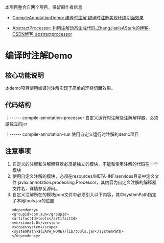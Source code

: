
本项目整合自两个项目，保留原作者信息

* [CompileAnnotationDemo: 编译时注解 编译时注解实现环绕切面效果](https://gitee.com/itafeng/compile-annotation-demo)

* [AbstractProcessor: 利用注解动态生成代码_ZhangJianIsAStark的博客-CSDN博客_abstractprocessor](https://blog.csdn.net/Gaugamela/article/details/79694302)


# 编译时注解Demo
## 核心功能说明
本demo项目使用编译时注解实现了简单的环绕切面效果。
## 代码结构
｜------ compile-annotation-processor 自定义运行时注解及注解解释器，必须是独立的jar<p>
｜------ compile-annotation-run 使用自定义运行时注解的demo项目

## 注意事项
1. 自定义的注解和注解解释器必须是独立的模块，不能和使用注解的代码在一个模块
1. 使用自定义注解的模块，必须在resources/META-INF/services目录中定义文件
javax.annotation.processing.Processor，其内容为自定义注解的解释器文件名，详情参见源码。
1. 自定义注解所在的模块pom文件中必须引入以下内容，其中systemPath指定了本地tools.jar的位置
```
   <dependency>
   <groupId>com.sun</groupId>
   <artifactId>tools</artifactId>
   <version>1.8</version>
   <scope>system</scope>
   <systemPath>${JAVA_HOME}/lib/tools.jar</systemPath>
   </dependency>
```

